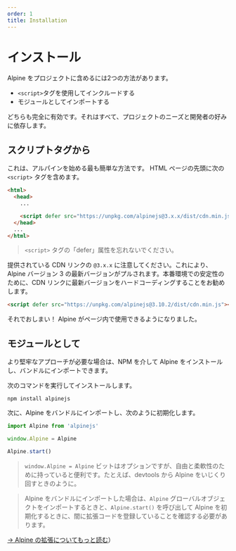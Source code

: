 ```yaml
---
order: 1
title: Installation
---
```


# インストール

<!-- There are 2 ways to include Alpine into your project: -->

Alpine をプロジェクトに含めるには2つの方法があります。

<!-- * Including it from a `<script>` tag -->
<!-- * Importing it as a module -->

* `<script>`タグを使用してインクルードする
* モジュールとしてインポートする

<!-- Either is perfectly valid. It all depends on the project's needs and the developer's taste. -->

どちらも完全に有効です。それはすべて、プロジェクトのニーズと開発者の好みに依存します。

<a name="from-a-script-tag"></a>

## スクリプトタグから

<!-- This is by far the simplest way to get started with Alpine. Include the following `<script>` tag in the head of your HTML page. -->

これは、アルパインを始める最も簡単な方法です。 HTML ページの先頭に次の `<script>` タグを含めます。

```html
<html>
  <head>
    ...

    <script defer src="https://unpkg.com/alpinejs@3.x.x/dist/cdn.min.js"></script>
  </head>
  ...
</html>
```

<!-- > Don't forget the "defer" attribute in the `<script>` tag. -->

> `<script>` タグの「defer」属性を忘れないでください。

<!-- Notice the `@3.x.x` in the provided CDN link. This will pull the latest version of Alpine version 3. For stability in production, it's recommended that you hardcode the latest version in the CDN link. -->

提供されている CDN リンクの `@3.x.x` に注意してください。これにより、Alpine バージョン 3 の最新バージョンがプルされます。本番環境での安定性のために、CDN リンクに最新バージョンをハードコーディングすることをお勧めします。

```html
<script defer src="https://unpkg.com/alpinejs@3.10.2/dist/cdn.min.js"></script>
```

<!-- That's it! Alpine is now available for use inside your page. -->

それでおしまい！ Alpine がページ内で使用できるようになりました。

<a name="as-a-module"></a>

## モジュールとして

<!-- If you prefer the more robust approach, you can install Alpine via NPM and import it into a bundle. -->

<!-- Run the following command to install it. -->

より堅牢なアプローチが必要な場合は、NPM を介して Alpine をインストールし、バンドルにインポートできます。

次のコマンドを実行してインストールします。

```shell
npm install alpinejs
```

<!-- Now import Alpine into your bundle and initialize it like so: -->

次に、Alpine をバンドルにインポートし、次のように初期化します。

```js
import Alpine from 'alpinejs'

window.Alpine = Alpine

Alpine.start()
```

<!-- > The `window.Alpine = Alpine` bit is optional, but is nice to have for freedom and flexibility. Like when tinkering with Alpine from the devtools for example. -->

<!-- > If you imported Alpine into a bundle, you have to make sure you are registering any extension code IN BETWEEN when you import the `Alpine` global object, and when you initialize Alpine by calling `Alpine.start()`. -->

> `window.Alpine = Alpine` ビットはオプションですが、自由と柔軟性のために持っていると便利です。たとえば、devtools から Alpine をいじくり回すときのように。

> Alpine をバンドルにインポートした場合は、`Alpine` グローバルオブジェクトをインポートするときと、`Alpine.start()` を呼び出して Alpine を初期化するときに、間に拡張コードを登録していることを確認する必要があります。

[→ Alpine の拡張についてもっと読む](/advanced/extending)）

